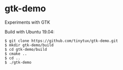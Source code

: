 # gtk-demo
Experiments with GTK

Build with Ubuntu 19.04:

    $ git clone https://github.com/tinytux/gtk-demo.git
    $ mkdir gtk-demo/build
    $ cd gtk-demo/build
    $ cmake ..
    $ cd ..
    $ ./gtk-demo
